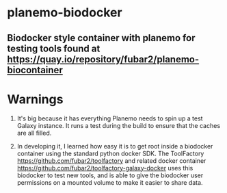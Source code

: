 # planemo-biodocker

## Biodocker style container with planemo for testing tools found at https://quay.io/repository/fubar2/planemo-biocontainer

# Warnings

1. It's big because it has everything Planemo needs to spin up
a test Galaxy instance. It runs a test during the build to ensure that
the caches are all filled.

2. In developing it, I learned how easy it is to get root inside a biodocker
container using the standard python docker SDK. The ToolFactory https://github.com/fubar2/toolfactory and
related docker container https://github.com/fubar2/toolfactory-galaxy-docker uses this biodocker
to test new tools, and is able to give the biodocker user permissions on a mounted volume to make it easier to
share data.

